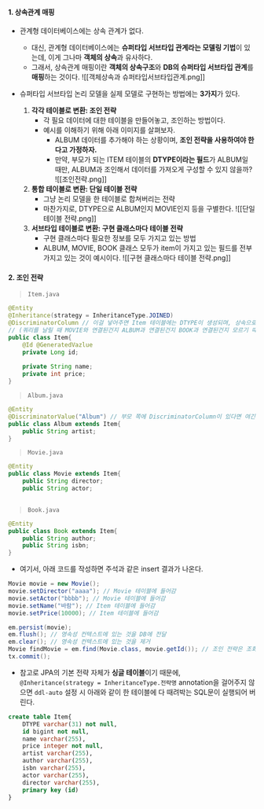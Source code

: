 
#### 1. 상속관계 매핑

- 관계형 데이터베이스에는 상속 관계가 없다.
	- 대신, 관계형 데이터베이스에는 **슈퍼타입 서브타입 관계라는 모델링 기법**이 있는데, 이게 그나마 **객체의 상속**과 유사하다.
	- 그래서, 상속관계 매핑이란 **객체의 상속구조**와 **DB의 슈퍼타입 서브타입 관계**를 **매핑**하는 것이다.
![[객체상속과 슈퍼타입서브타입관계.png]]

- 슈퍼타입 서브타입 논리 모델을 실제 모델로 구현하는 방법에는 **3가지**가 있다.
	1. **각각 테이블로 변환: 조인 전략**
		- 각 필요 데이터에 대한 테이블을 만들어놓고, 조인하는 방법이다.
		- 예시를 이해하기 위해 아래 이미지를 살펴보자. 
			- ALBUM 데이터를 추가해야 하는 상황이며, **조인 전략을 사용하여야 한다고 가정하자.**
			- 만약, 부모가 되는 ITEM 테이블의 **DTYPE이라는 필드**가 ALBUM일 때만, ALBUM과 조인해서 데이터를 가져오게 구성할 수 있지 않을까?
	![[조인전략.png]]
	2. **통합 테이블로 변환: 단일 테이블 전략**
		- 그냥 논리 모델을 한 테이블로 합쳐버리는 전략
		- 마찬가지로, DTYPE으로 ALBUM인지 MOVIE인지 등을 구별한다.
	   ![[단일 테이블 전략.png]]
	3. **서브타입 테이블로 변환: 구현 클래스마다 테이블 전략**
		- 구현 클래스마다 필요한 정보를 모두 가지고 있는 방법
		- ALBUM, MOVIE, BOOK 클래스 모두가 item이 가지고 있는 필드를 전부 가지고 있는 것이 예시이다.
	![[구현 클래스마다 테이블 전략.png]]


#### 2. 조인 전략

> `Item.java`
```java
@Entity
@Inheritance(strategy = InheritanceType.JOINED)
@DiscriminatorColumn // 이걸 넣어주면 Item 테이블에는 DTYPE이 생성되며, 상속으로 연결된 엔티티명이 들어간다.
// (쿼리를 날릴 때 MOVIE와 연결된건지 ALBUM과 연결된건지 BOOK과 연결된건지 모르기 때문에 꼭 관례상 넣어줘야 좋다.)
public class Item{
	@Id @GeneratedVazlue
	private Long id;
	
	private String name;
	private int price;
}
```

> `Album.java`
```java
@Entity
@DiscriminatorValue("Album") // 부모 쪽에 DiscriminatorColumn이 있다면 여긴 DiscriminatorCol
public class Album extends Item{
	public String artist;
}
```

> `Movie.java`
```java
@Entity
public class Movie extends Item{
	public String director;
	public String actor;
	
```

> `Book.java`
```java
@Entity
public class Book extends Item{
	public String author;
	public String isbn;
}
```

- 여기서, 아래 코드를 작성하면 주석과 같은 insert 결과가 나온다.
```java
Movie movie = new Movie();
movie.setDirector("aaaa"); // Movie 테이블에 들어감
movie.setActor("bbbb"); // Movie 테이블에 들어감
movie.setName("바람"); // Item 테이블에 들어감
movie.setPrice(10000); // Item 테이블에 들어감

em.persist(movie);
em.flush(); // 영속성 컨텍스트에 있는 것을 DB에 전달
em.clear(); // 영속성 컨텍스트에 있는 것을 제거
Movie findMovie = em.find(Movie.class, movie.getId()); // 조인 전략은 조회할 때, JOIN하여 가져옴
tx.commit();
```

- 참고로 JPA의 기본 전략 자체가 **싱글 테이블**이기 때문에, `@Inheritance(strategy = InheritanceType.전략명` annotation을 걸어주지 않으면 `ddl-auto` 설정 시 아래와 같이 한 테이블에 다 때려박는 SQL문이 실행되어 버린다.
```sql
create table Item{
	DTYPE varchar(31) not null,
	id bigint not null,
	name varchar(255),
	price integer not null,
	artist varchar(255),
	author varchar(255),
	isbn varchar(255),
	actor varchar(255),
	director varchar(255),
	primary key (id)
}
```

